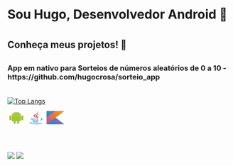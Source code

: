 <h1>Sou Hugo, Desenvolvedor Android 📱<h1>
 <h2>Conheça meus projetos! 🚀 <h2>
   
   <h3> App em nativo para Sorteios de números aleatórios de 0 a 10 - https://github.com/hugocrosa/sorteio_app<br><br>
  
  </h3>
   
  
  [![Top Langs](https://github-readme-stats.vercel.app/api/top-langs/?username=hugocrosa)](https://github.com/hugocrosa/github-readme-stats)

  
  <img align="center" alt="hc-HTML" height="30" width="40" src="https://raw.githubusercontent.com/devicons/devicon/2ae2a900d2f041da66e950e4d48052658d850630/icons/android/android-original.svg"></img>
  <img align="center" alt="hc-Ts" height="30" width="40" src="https://raw.githubusercontent.com/devicons/devicon/2ae2a900d2f041da66e950e4d48052658d850630/icons/java/java-original.svg"></img>
  <img align="center" alt="hc-css" height="30" width="40" src="https://raw.githubusercontent.com/devicons/devicon/2ae2a900d2f041da66e950e4d48052658d850630/icons/kotlin/kotlin-original.svg"></img>
  
  <br><br>
  
  <a href = "mailto:hugo2760@gmail.com"><img src="https://img.shields.io/badge/-Gmail-%23333?style=for-the-badge&logo=gmail&logoColor=white" target="_blank"></a>
  <a href="https://www.linkedin.com/in/hugocorrearosa/" target="_blank"><img src="https://img.shields.io/badge/-LinkedIn-%230077B5?style=for-the-badge&logo=linkedin&logoColor=white" target="_blank"></a> 


